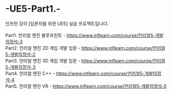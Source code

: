 # -UE5-Part1.-
인프런 강의 [입문자를 위한 UE5] 실습 프로젝트입니다.
<br><br>
Part1. 언리얼 엔진 블루프린트 - https://www.inflearn.com/course/언리얼5-개발의정석-3 <br>
Part2. 언리얼 엔진 2D 게임 개발 입문 - https://www.inflearn.com/course/언리얼5-개발의정석-2 <br>
Part3. 언리얼 엔진 3D 게임 개발 입문 - https://www.inflearn.com/course/언리얼5-개발의정석-3 <br>
Part4. 언리얼 엔진 C++ - https://www.inflearn.com/course/언리얼5-개발의정석-4 <br>
Part5. 언리얼 엔진 VR - https://www.inflearn.com/course/언리얼5-개발의정석-5
